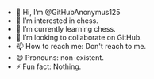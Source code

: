 - 👋 Hi, I’m @GitHubAnonymus125
- 👀 I’m interested in chess.
- 🌱 I’m currently learning chess.
- 💞️ I’m looking to collaborate on GitHub.
- 📫 How to reach me: Don't reach to me.
- 😄 Pronouns: non-existent.
- ⚡ Fun fact: Nothing.
<!---
GitHubAnonymus125/GitHubAnonymus125 is a ✨ special ✨ repository because its `README.md` (this file) appears on your GitHub profile.
You can click the Preview link to take a look at your changes.
--->
